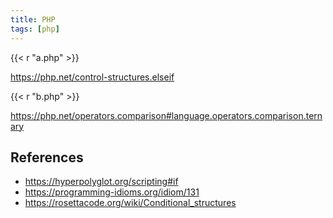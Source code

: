 ```yaml
---
title: PHP
tags: [php]
---
```


{{< r "a.php" >}}

<https://php.net/control-structures.elseif>

{{< r "b.php" >}}

<https://php.net/operators.comparison#language.operators.comparison.ternary>

## References

- <https://hyperpolyglot.org/scripting#if>
- <https://programming-idioms.org/idiom/131>
- <https://rosettacode.org/wiki/Conditional_structures>
